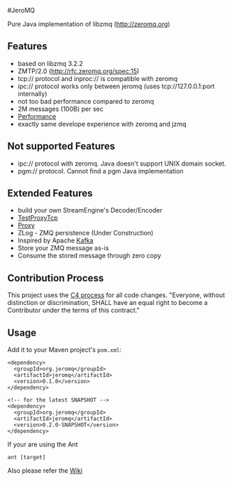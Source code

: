 #JeroMQ

Pure Java implementation of libzmq (http://zeromq.org)

## Features

* based on libzmq 3.2.2
* ZMTP/2.0 (http://rfc.zeromq.org/spec:15)
* tcp:// protocol and inproc:// is compatible with zeromq
* ipc:// protocol works only between jeromq (uses tcp://127.0.0.1:port internally)
* not too bad performance compared to zeromq
 * 2M messages (100B) per sec
 * [Performance](https://github.com/zeromq/jeromq/wiki/Perfomance)
* exactly same develope experience with zeromq and jzmq

## Not supported Features

* ipc:// protocol with zeromq. Java doesn't support UNIX domain socket.
* pgm:// protocol. Cannot find a pgm Java implementation

## Extended Features

* build your own StreamEngine's Decoder/Encoder
 * [TestProxyTcp](https://github.com/zeromq/jeromq/blob/master/src/test/java/zmq/TestProxyTcp.java)
 * [Proxy](https://github.com/zeromq/jeromq/blob/master/src/main/java/org/jeromq/codec/Proxy.java)
* ZLog - ZMQ persistence (Under Construction)
 * Inspired by Apache [Kafka](http://incubator.apache.org/kafka/)
 * Store your ZMQ message as-is
 * Consume the stored message through zero copy

## Contribution Process

This project uses the [C4 process](http://rfc.zeromq.org/spec:16) for all code changes. "Everyone,
without distinction or discrimination, SHALL have an equal right to become a Contributor under the
terms of this contract."

## Usage

Add it to your Maven project's `pom.xml`:

    <dependency>
      <groupId>org.jeromq</groupId>
      <artifactId>jeromq</artifactId>
      <version>0.1.0</version>
    </dependency>

    <!-- for the latest SNAPSHOT -->
    <dependency>
      <groupId>org.jeromq</groupId>
      <artifactId>jeromq</artifactId>
      <version>0.2.0-SNAPSHOT</version>
    </dependency>

If your are using the Ant 

    ant [target]


Also please refer the [Wiki](https://github.com/zeromq/jeromq/wiki)
